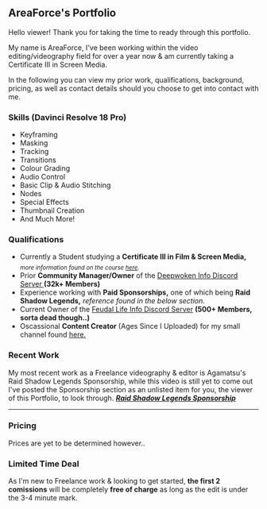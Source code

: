 ## AreaForce's Portfolio

Hello viewer! Thank you for taking the time to ready through this portfolio.

My name is AreaForce, I've been working within the video editing/videography field for over a year now & am currently taking a Certificate III in Screen Media.

In the following you can view my prior work, qualifications, background, pricing, as well as contact details should you choose to get into contact with me.

### Skills (Davinci Resolve 18 Pro)

- Keyframing
- Masking
- Tracking
- Transitions
- Colour Grading
- Audio Control
- Basic Clip & Audio Stitching
- Nodes
- Special Effects
- Thumbnail Creation
- And Much More!

### Qualifications

- Currently a Student studying a **Certificate III in Film & Screen Media,** <sub>*more information found on the course [here](https://tafeqld.edu.au/course/17/17799/certificate-iii-in-screen-and-media).*</sub>
- Prior **Community Manager/Owner** of the [Deepwoken Info Discord Server ](https://discord.gg/d4SCwUJbBj) **(32k+ Members)** 
- Experience working with **Paid Sponsorships,** one of which being **Raid Shadow Legends,** *reference found in the below section.*
- Current Owner of the [Feudal Life Info Discord Server](https://discord.gg/ErntSS4tKj) **(500+ Members, sorta dead though..)**
- Oscassional **Content Creator** (Ages Since I Uploaded) for my small channel found [here.](https://www.youtube.com/channel/UC-P4akm98mrYi8vIWQREG5Q?app=desktop)

### Recent Work

My most recent work as a Freelance videography & editor is Agamatsu's Raid Shadow Legends Sponsorship, while this video is still yet to come out I've posted the Sponsorship section as an unlisted item for you, the viewer of this Portfolio, to look through.
***[Raid Shadow Legends Sponsorship](https://youtu.be/0o9CoU3T35g)***

---

### Pricing

Prices are yet to be determined however..

### Limited Time Deal

As I'm new to Freelance work & looking to get started, __**the first 2 comissions**__ will be completely __**free of charge**__ as long as the edit is under the 3-4 minute mark.
  

